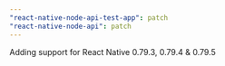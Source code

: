 ```yaml
---
"react-native-node-api-test-app": patch
"react-native-node-api": patch
---
```


Adding support for React Native 0.79.3, 0.79.4 & 0.79.5
